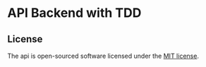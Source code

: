 

# API Backend with TDD

## License

The api is open-sourced software licensed under the [MIT license](https://opensource.org/licenses/MIT).

